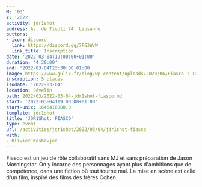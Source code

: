```yaml
---
M: '03'
Y: '2022'
activity: jdr1shot
address: Av. de Tivoli 74, Lausanne
buttons:
- icon: discord
  link: https://discord.gg/7FG3WvW
  link_title: Inscription
date: '2022-03-04T19:00:00+01:00'
duration: '4:30:00'
end: '2022-03-04T23:30:00+01:00'
image: https://www.gulix.fr/blog/wp-content/uploads/2020/06/Fiasco-1-1024x576.png
inscription: 5 places
isodate: '2022-03-04'
location: Sévelin
path: 2022/03/2022-03-04-jdr1shot-fiasco.md
start: '2022-03-04T19:00:00+01:00'
start-unix: 1646416800.0
template: jdr1shot
title: 'JDR1Shot: FIASCO'
type: event
url: /activities/jdr1shot/2022/03/04/jdr1shot-fiasco
with:
- Olivier Keshavjee
---
```

Fiasco est un jeu de rôle collaboratif sans MJ et sans préparation de Jason Morningstar. On y incarne des personnages ayant plus d'ambitions que de compétence, dans une fiction où tout tourne mal. La mise en scène est celle d'un film, inspiré des films des frères Cohen.